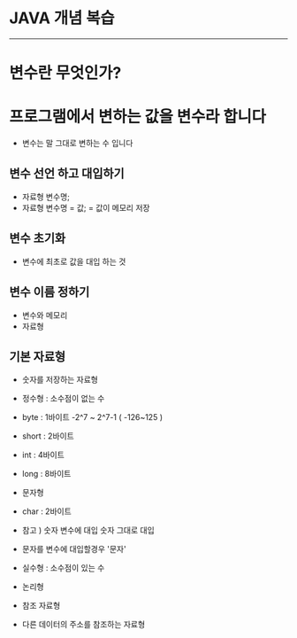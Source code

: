 # JAVA 개념 복습 

* * *

# 변수란 무엇인가?
#  프로그램에서 변하는 값을 변수라 합니다 
*  변수는 말 그대로 변하는 수 입니다 

## 변수 선언 하고 대입하기 
* 자료형 변수명;
* 자료형 변수명 = 값; = 값이 메모리 저장 

## 변수 초기화 
* 변수에 최초로 값을 대입 하는 것 

## 변수 이름 정하기 
* 변수와 메모리 
* 자료형
## 기본 자료형
* 숫자를 저장하는 자료형
* 정수형 : 소수점이 없는 수
* byte : 1바이트 -2^7 ~ 2^7-1 ( -126~125 ) 
* short : 2바이트 
* int : 4바이트 
* long : 8바이트 
 
 
* 문자형 
* char : 2바이트 
* 참고 ) 숫자 변수에 대입 숫자 그대로 대입 
* 문자를 변수에 대입할경우 '문자'
 
* 실수형 : 소수점이 있는 수
 
* 논리형 
 
* 참조 자료형 
* 다른 데이터의 주소를 참조하는 자료형 


